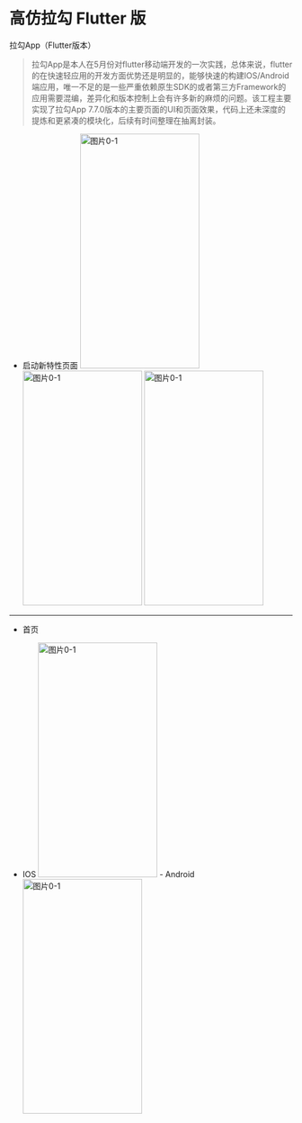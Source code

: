 # 高仿拉勾 Flutter 版
拉勾App（Flutter版本）
 > 拉勾App是本人在5月份对flutter移动端开发的一次实践，总体来说，flutter的在快速轻应用的开发方面优势还是明显的，能够快速的构建IOS/Android端应用，唯一不足的是一些严重依赖原生SDK的或者第三方Framework的应用需要混编，差异化和版本控制上会有许多新的麻烦的问题。该工程主要实现了拉勾App 7.7.0版本的主要页面的UI和页面效果，代码上还未深度的提炼和更紧凑的模块化，后续有时间整理在抽离封装。
 
  - 启动新特性页面 
   <img src="https://github.com/linhaosunny/flutter_lagou/blob/master/tu/newfeature001.png" width="212" height="417" alt="图片0-1" /> <img src="https://github.com/linhaosunny/flutter_lagou/blob/master/tu/newfeature002.png" width="212" height="417" alt="图片0-1" /> <img src="https://github.com/linhaosunny/flutter_lagou/blob/master/tu/newfeature003.png" width="212" height="417" alt="图片0-1" />
  ****
 - 首页

- IOS <img src="https://github.com/linhaosunny/flutter_lagou/blob/master/tu/lagou_home001.png" width="212" height="417" alt="图片0-1" /> - Android <img src="https://github.com/linhaosunny/flutter_lagou/blob/master/tu/lagou_home002.png" width="212" height="417" alt="图片0-1" />
